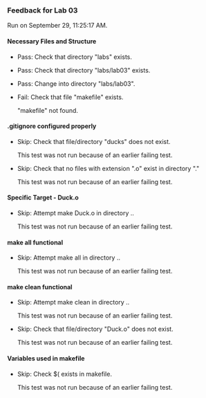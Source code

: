 ### Feedback for Lab 03

Run on September 29, 11:25:17 AM.


#### Necessary Files and Structure

+ Pass: Check that directory "labs" exists.

+ Pass: Check that directory "labs/lab03" exists.

+ Pass: Change into directory "labs/lab03".

+ Fail: Check that file "makefile" exists.

     "makefile" not found.


#### .gitignore configured properly

+ Skip: Check that file/directory "ducks" does not exist.

  This test was not run because of an earlier failing test.

+ Skip: Check that no files with extension ".o" exist in directory "."

  This test was not run because of an earlier failing test.


#### Specific Target - Duck.o

+ Skip: Attempt make Duck.o in directory ..

  This test was not run because of an earlier failing test.


#### make all functional

+ Skip: Attempt make all in directory ..

  This test was not run because of an earlier failing test.


#### make clean functional

+ Skip: Attempt make clean in directory ..

  This test was not run because of an earlier failing test.

+ Skip: Check that file/directory "Duck.o" does not exist.

  This test was not run because of an earlier failing test.


#### Variables used in makefile

+ Skip: Check $( exists in makefile.

  This test was not run because of an earlier failing test.

